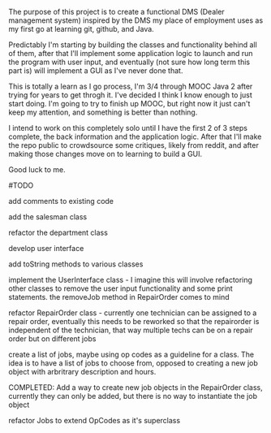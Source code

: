 The purpose of this project is to create a functional DMS (Dealer management system) inspired by the DMS my place of employment uses as my first go at learning git, github, and Java. 

Predictably I'm starting by building the classes and functionality behind all of them, after that I'll implement some application logic to launch and run the program with user input, and eventually (not sure how long term this part is) will implement a GUI as I've never done that. 

This is totally a learn as I go process, I'm 3/4 through MOOC Java 2 after trying for years to get throgh it. I've decided I think I know enough to just start doing. I'm going to try to finish up MOOC, but right now it just can't keep my attention, and something is better than nothing. 

I intend to work on this completely solo until I have the first 2 of 3 steps complete, the back information and the application logic. After that I'll make the repo public to crowdsource some critiques, likely from reddit, and after making those changes move on to learning to build a GUI.

Good luck to me.


#TODO

add comments to existing code 

add the salesman class 

refactor the department class 

develop user interface 

add toString methods to various classes

implement the UserInterface class - I imagine this will involve refactoring other classes to remove the user input functionality and some print statements. the removeJob method in RepairOrder comes to mind

refactor RepairOrder class - currently one technician can be assigned to a repair order, eventually this needs to be reworked so that the repairorder is independent of the technician, that way multiple techs can be on a repair order but on different jobs

create a list of jobs, maybe using op codes as a guideline for a class. The idea is to have a list of jobs to choose from, opposed to creating a new job object with arbritrary description and hours. 

COMPLETED: Add a way to create new job objects in the RepairOrder class, currently they can only be added, but there is no way to instantiate the job object

refactor Jobs to extend OpCodes as it's superclass
